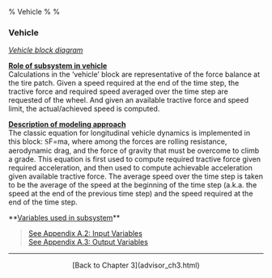 % Vehicle
% 
% 

### Vehicle

*[Vehicle block diagram](veh.gif)*

**<u>Role of subsystem in vehicle</u>** \
Calculations in the ‘vehicle’ block are representative of the force
balance at the tire patch. Given a speed required at the end of the time
step, the tractive force and required speed averaged over the time step
are requested of the wheel. And given an available tractive force and
speed limit, the actual/achieved speed is computed.

**<u>Description of modeling approach</u>** \
The classic equation for longitudinal vehicle dynamics is implemented in
this block: <font face="Symbol">S</font>F=ma, where among the forces are
rolling resistance, aerodynamic drag, and the force of gravity that must
be overcome to climb a grade. This equation is first used to compute
required tractive force given required acceleration, and then used to
compute achievable acceleration given available tractive force. The
average speed over the time step is taken to be the average of the speed
at the beginning of the time step (a.k.a. the speed at the end of the
previous time step) and the speed required at the end of the time step.

<p>
**<u>Variables used in subsystem</u>**

> [See Appendix A.2: Input
> Variables](advisor_appendices.html#Input%20Vehicle) \
> [See Appendix A.3: Output
> Variables](advisor_appendices.html#Output%20Vehicle)

* * * * *

<center>
[Back to Chapter 3](advisor_ch3.html)

</center>
